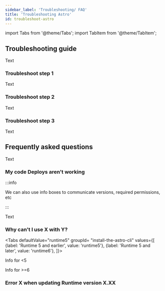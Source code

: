 ```yaml
---
sidebar_label: 'Troubleshooting/ FAQ'
title: 'Troubleshooting Astro'
id: troubleshoot-astro
---
```


import Tabs from '@theme/Tabs';
import TabItem from '@theme/TabItem';


## Troubleshooting guide

Text

### Troubleshoot step 1

Text

### Troubleshoot step 2

Text

### Troubleshoot step 3

Text

## Frequently asked questions

Text

### My code Deploys aren't working 

:::info

We can also use info boxes to communicate versions, required permissions, etc

:::

Text

### Why can't I use X with Y?

<Tabs
    defaultValue="runtime5"
    groupId= "install-the-astro-cli"
    values={[
        {label: 'Runtime 5 and earlier', value: 'runtime5'},
        {label: 'Runtime 5 and later', value: 'runtime6'},
    ]}>
<TabItem value="runtime5">

Info for <5

</TabItem>

<TabItem value="runtime6">

Info for >=6


</TabItem>
</Tabs>

### Error X when updating Runtime version X.XX


